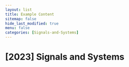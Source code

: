 ```yaml
---
layout: list
title: Example Content
sitemap: false
hide_last_modified: true
menu: false
categories: [Signals-and-Systems]
---
```


# [2023] Signals and Systems
